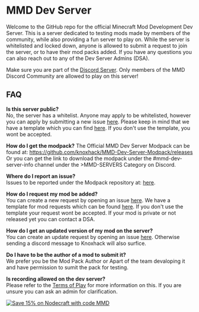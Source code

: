 # MMD Dev Server
Welcome to the GitHub repo for the official Minecraft Mod Development Dev Server. This is a server dedicated to testing mods made by members of the community, while also providing a fun server to play on. While the server is whitelisted and locked down, anyone is allowed to submit a request to join the server, or to have their mod packs added. If you have any questions you can also reach out to any of the Dev Server Admins (DSA). 

Make sure you are part of the [Discord Server](http://discord.mcmoddev.com/). Only members of the MMD Discord Community are allowed to play on this server!

## FAQ
**Is this server public?**    
No, the server has a whitelist. Anyone may apply to be whitelisted, however you can apply by submitting a new issue [here](https://github.com/MinecraftModDevelopment/MMD-Dev-Server/issues). Please keep in mind that we have a template which you can find [here](https://github.com/MinecraftModDevelopment/MMD-Dev-Server/blob/master/WHITELIST.md). If you don't use the template, you wont be accepted. 

**How do I get the modpack?**
The Official MMD Dev Server Modpack can be found at: 
https://github.com/knoxhack/MMD-Dev-Server-Modpack/releases
Or you can get the link to download the modpack under the #mmd-dev-server-info channel under the >MMD-SERVERS Category on Discord.     

**Where do I report an issue?**    
Issues to be reported under the Modpack repository at: [here](https://github.com/knoxhack/MMD-Dev-Server-Modpack/issues).

**How do I request my mod be added?**    
You can create a new request by opening an issue [here](https://github.com/knoxhack/MMD-Dev-Server-Modpack/issues). We have a template for mod requests which can be found [here](https://github.com/MinecraftModDevelopment/MMD-Dev-Server/blob/master/MOD_REQUEST.md). If you don't use the template your request wont be accepted. If your mod is private or not released yet you can contact a DSA. 

**How do I get an updated version of my mod on the server?**    
You can create an update request by opening an issue [here](https://github.com/MinecraftModDevelopment/MMD-Dev-Server/issues). Otherwise sending a discord message to Knoxhack will also surfice.

**Do I have to be the author of a mod to submit it?**     
We prefer you be the Mod Pack Author or Apart of the team devaloping it and have permission to sumit the pack for testing.

**Is recording allowed on the dev server?**    
Please refer to the [Terms of Play](https://github.com/MinecraftModDevelopment/MMD-Dev-Server/blob/master/TERMS.md) for more information on this. If you are unsure you can ask an admin for clarification.

[![Save 15% on Nodecraft with code MMD](http://mcmoddev.com/img/nodecraft.jpg)](https://nodecraft.com/?utm_source=MMD&utm_medium=mcmoddev.com)
